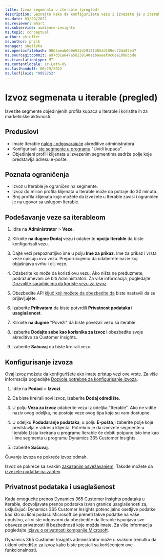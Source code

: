 ```yaml
---
title: Izvoz segmenata u iterable (pregled)
description: Saznajte kako da konfigurišete vezu i izvezete je u iterable.
ms.date: 03/29/2022
ms.reviewer: mhart
ms.subservice: audience-insights
ms.topic: conceptual
author: pkieffer
ms.author: philk
manager: shellyha
ms.openlocfilehash: 98d5aeab6b0e932d291213053d509ec72da82e47
ms.sourcegitcommit: a97d31a647a5d259140a1baaeef8c6ea10b8cbde
ms.translationtype: MT
ms.contentlocale: sr-Latn-RS
ms.lasthandoff: 06/29/2022
ms.locfileid: "9052252"
---
```

# <a name="export-segments-to-iterable-preview"></a>Izvoz segmenata u iterable (pregled)

Izvezite segmente objedinjenih profila kupaca u Iterable i koristite ih za marketinške aktivnosti.

## <a name="prerequisites"></a>Preduslovi

-   Imate Iterable [nalog i odgovarajuće](https://iterable.com/) akreditive administratora.
-   Konfigurisali [ste segmente u programu](segments.md) "Uvidi kupaca".
-   Objedinjeni profili klijenata u izvezenim segmentima sadrže polje koje predstavlja adresu e-pošte.

## <a name="known-limitations"></a>Poznata ograničenja

- Izvoz u Iterable je ograničen na segmente.
- Izvoz do milion profila klijenata u Iterable može da potraje do 30 minuta. 
- Broj profila klijenata koje možete da izvezete u Iterable zavisi i ograničen je na ugovor sa uslugom Iterable.

## <a name="set-up-connection-to-iterable"></a>Podešavanje veze sa iterableom

1. Idite na **Administrator** > **Veze**.

1. Kliknite **na dugme Dodaj** vezu i odaberite **opciju Iterable** da biste konfigurisali vezu.

1. Dajte vezi prepoznatljivo ime u polju **Ime za prikaz**. Ime za prikaz i vrsta veze opisuju ovu vezu. Preporučujemo da odaberete naziv koji objašnjava svrhu i cilj veze.

1. Odaberite ko može da koristi ovu vezu. Ako ništa ne preduzmete, podrazumevani će biti Administratori. Za više informacija, pogledajte [Dozvolite saradnicima da koriste vezu za izvoz](connections.md#allow-contributors-to-use-a-connection-for-exports).

1. Obezbedite API [ključ koji možete da obezbedite da](https://support.iterable.com/hc/en-us/articles/360043464871) biste nastavili da se prijavljujete. 

1. Izaberite **Prihvatam** da biste potvrdili **Privatnost podataka i usaglašenost**.

1. Kliknite **na dugme** "Poveži" da biste povezali vezu sa iterable.

1. Izaberite **Dodajte sebe kao korisnika za izvoz** i obezbedite svoje akreditive za Customer Insights.

1. Izaberite **Sačuvaj** da biste kreirali vezu.

## <a name="configure-an-export"></a>Konfigurisanje izvoza

Ovaj izvoz možete da konfigurišete ako imate pristup vezi ove vrste. Za više informacija pogledajte [Dozvole potrebne za konfigurisanje izvoza](export-destinations.md#set-up-a-new-export).

1. Idite na **Podaci** > **Izvozi**.

1. Da biste kreirali novi izvoz, izaberite **Dodaj odredište**.

1. U polju **Veza za izvoz** odaberite vezu iz odeljka "Iterable". Ako ne vidite naziv ovog odeljka, ne postoje veze ovog tipa koje su vam dostupne.

3. U odeljku **Podudaranje podataka**, u polju **E-pošta**, izaberite polje koje predstavlja e-adresu klijenta. Potrebno je da izvezete segmente u Iterable.Lista kreirana u programu Iterable će dobiti potpuno isto ime kao i ime segmenta u programu Dynamics 365 Customer Insights.

1. Izaberite **Sačuvaj**.

Čuvanje izvoza ne pokreće izvoz odmah.

Izvoz se pokreće sa svakim [zakazanim osvežavanjem](system.md#schedule-tab). Takođe možete da [izvezete podatke na zahtev](export-destinations.md#run-exports-on-demand). 


## <a name="data-privacy-and-compliance"></a>Privatnost podataka i usaglašenost

Kada omogućite prenos Dynamics 365 Customer Insights podataka u iterable, dozvoljavate prenos podataka izvan granice usaglašenosti za, uključujući Dynamics 365 Customer Insights potencijalno osetljive podatke kao što su lični podaci. Microsoft će preneti takve podatke na vaše uputstvo, ali vi ste odgovorni da obezbedite da Iterable ispunjava sve obaveze privatnosti ili bezbednosti koje možda imate. Za više informacija pogledajte [Izjavu o privatnosti kompanije Microsoft](https://go.microsoft.com/fwlink/?linkid=396732).

Dynamics 365 Customer Insights administrator može u svakom trenutku da ukloni odredište za izvoz kako biste prestali sa korišćenjem ove funkcionalnosti.
